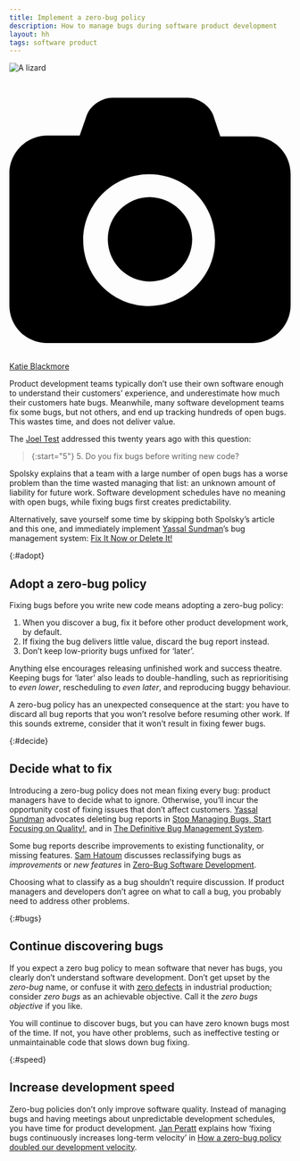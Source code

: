 ```yaml
---
title: Implement a zero-bug policy
description: How to manage bugs during software product development
layout: hh
tags: software product
---
```


![A lizard](lizard.jpg)

<a class="unsplash" href="https://unsplash.com/photos/GCNngfLRCKU" rel="noopener noreferrer"><span><svg xmlns="http://www.w3.org/2000/svg" viewBox="0 0 32 32"><title>unsplash-logo</title><path d="M20.8 18.1c0 2.7-2.2 4.8-4.8 4.8s-4.8-2.1-4.8-4.8c0-2.7 2.2-4.8 4.8-4.8 2.7.1 4.8 2.2 4.8 4.8zm11.2-7.4v14.9c0 2.3-1.9 4.3-4.3 4.3h-23.4c-2.4 0-4.3-1.9-4.3-4.3v-15c0-2.3 1.9-4.3 4.3-4.3h3.7l.8-2.3c.4-1.1 1.7-2 2.9-2h8.6c1.2 0 2.5.9 2.9 2l.8 2.4h3.7c2.4 0 4.3 1.9 4.3 4.3zm-8.6 7.5c0-4.1-3.3-7.5-7.5-7.5-4.1 0-7.5 3.4-7.5 7.5s3.3 7.5 7.5 7.5c4.2-.1 7.5-3.4 7.5-7.5z"></path></svg></span><span>Katie Blackmore</span></a>

Product development teams typically don’t use their own software enough to understand their customers’ experience,
and underestimate how much their customers hate bugs.
Meanwhile, many software development teams fix some bugs, but not others, and end up tracking hundreds of open bugs.
This wastes time, and does not deliver value.

The [Joel Test](https://www.joelonsoftware.com/2000/08/09/the-joel-test-12-steps-to-better-code/)
addressed this twenty years ago with this question:

> {:start="5"}
> 5. Do you fix bugs before writing new code?

Spolsky explains that a team with a large number of open bugs has a worse problem than the time wasted managing that list:
an unknown amount of liability for future work.
Software development schedules have no meaning with open bugs, while fixing bugs first creates predictability.

Alternatively, save yourself some time by skipping both Spolsky’s article and this one, and immediately implement 
[Yassal Sundman](https://twitter.com/yassalsundman)’s bug management system:
[Fix It Now or Delete It!](https://www.fixitnowordeleteit.com)

{:#adopt}
## Adopt a zero-bug policy

Fixing bugs before you write new code means adopting a zero-bug policy:

1. When you discover a bug, fix it before other product development work, by default.
2. If fixing the bug delivers little value, discard the bug report instead.
3. Don’t keep low-priority bugs unfixed for ‘later’.

Anything else encourages releasing unfinished work and success theatre.
Keeping bugs for ‘later’ also leads to double-handling, such as reprioritising to _even lower_, rescheduling to _even later_, and reproducing buggy behaviour.

A zero-bug policy has an unexpected consequence at the start:
you have to discard all bug reports that you won’t resolve before resuming other work.
If this sounds extreme, consider that it won’t result in fixing fewer bugs.

{:#decide}
## Decide what to fix

Introducing a zero-bug policy does not mean fixing every bug:
product managers have to decide what to ignore.
Otherwise, you’ll incur the opportunity cost of fixing issues that don’t affect customers.
[Yassal Sundman](https://twitter.com/yassalsundman) advocates deleting bug reports in
[Stop Managing Bugs, Start Focusing on Quality!](https://blog.crisp.se/2018/02/05/yassalsundman/stop-managing-bugs-start-focusing-on-quality), 
and in [The Definitive Bug Management System](https://www.fixitnowordeleteit.com).

Some bug reports describe improvements to existing functionality, or missing features.
[Sam Hatoum](https://twitter.com/sam_hatoum) 
discusses reclassifying bugs as _improvements_ or _new features_ in
[Zero-Bug Software Development](https://medium.com/qualityfaster/the-zero-bug-policy-b0bd987be684).

Choosing what to classify as a bug shouldn’t require discussion.
If product managers and developers don’t agree on what to call a bug, you probably need to address other problems.

{:#bugs}
## Continue discovering bugs

If you expect a zero bug policy to mean software that never has bugs, you clearly don’t understand software development.
Don’t get upset by the _zero-bug_ name, or confuse it with 
[zero defects](https://en.wikipedia.org/wiki/Zero_Defects) in industrial production;
consider _zero bugs_ as an achievable objective.
Call it the _zero bugs objective_ if you like.

You will continue to discover bugs, but you can have zero known bugs most of the time.
If not, you have other problems, such as ineffective testing or unmaintainable code that slows down bug fixing.

{:#speed}
## Increase development speed

Zero-bug policies don’t only improve software quality.
Instead of managing bugs and having meetings about unpredictable development schedules, you have time for product development.
[Jan Peratt](https://twitter.com/JanPeratt) 
explains how ‘fixing bugs continuously increases long-term velocity’ in
[How a zero-bug policy doubled our development velocity](https://www.linkedin.com/pulse/how-zero-bug-policy-doubled-our-development-velocity-jan-peratt).
